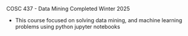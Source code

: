 COSC 437 - Data Mining
Completed Winter 2025

- This course focused on solving data mining, and machine learning problems using python jupyter notebooks

